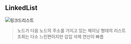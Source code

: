 ## LinkedList
![링크드리스트](https://upload.wikimedia.org/wikipedia/commons/thumb/6/6d/Singly-linked-list.svg/408px-Singly-linked-list.svg.png)
> 노드가 다음 노드의 주소를 가지고 있는 체이닝 형태의 리스트 <br/>
> 조회는 다소 느린편이지만 삽입 삭제 연산이 빠름 <br/>